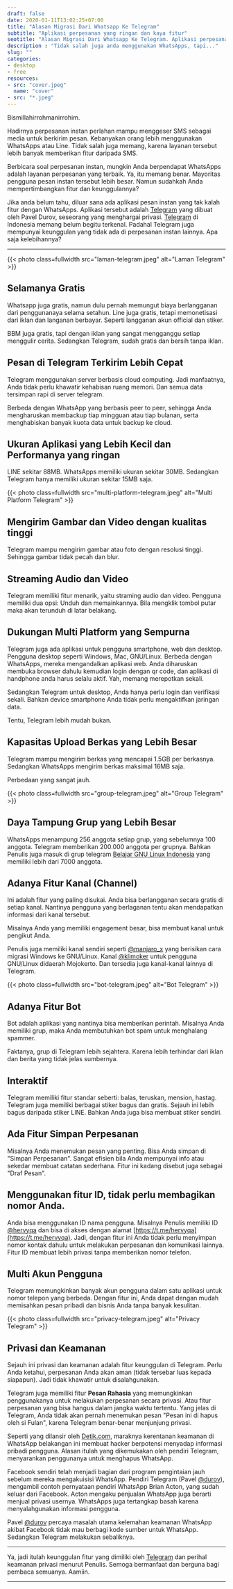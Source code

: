 ```yaml
---
draft: false
date: 2020-01-11T13:02:25+07:00
title: "Alasan Migrasi Dari Whatsapp Ke Telegram"
subtitle: "Aplikasi perpesanan yang ringan dan kaya fitur"
seotitle: "Alasan Migrasi Dari Whatsapp Ke Telegram. Aplikasi perpesanan yang ringan dan kaya fitur. Telegram juga mempunyai keunggulan yang tidak ada di perpesanan instan lainnya. Apa saja kelebihannya?"
description : "Tidak salah juga anda menggunakan WhatsApps, tapi..."
slug: ""
categories:
- desktop
- free
resources:
- src: "cover.jpeg"
  name: "cover"
- src: "*.jpeg"
---
```


Bismillahirrohmanirrohim.

Hadirnya perpesanan instan perlahan mampu menggeser SMS sebagai media untuk berkirim pesan. Kebanyakan orang lebih menggunakan WhatsApps atau Line. Tidak salah juga memang, karena layanan tersebut lebih banyak memberikan fitur daripada SMS.

Berbicara soal perpesanan instan, mungkin Anda berpendapat WhatsApps adalah layanan perpesanan yang terbaik. Ya, itu memang benar. Mayoritas pengguna pesan instan tersebut lebih besar. Namun sudahkah Anda mempertimbangkan fitur dan keunggulannya?

Jika anda belum tahu, diluar sana ada aplikasi pesan instan yang tak kalah fitur dengan WhatsApps. Aplikasi tersebut adalah [Telegram](https://telegram.org/) yang dibuat oleh Pavel Durov, seseorang yang menghargai privasi. [Telegram](https://telegram.org/) di Indonesia memang belum begitu terkenal. Padahal Telegram juga mempunyai keunggulan yang tidak ada di perpesanan instan lainnya. Apa saja kelebihannya?

***

{{< photo class=fullwidth src="laman-telegram.jpeg" alt="Laman Telegram" >}}

## Selamanya Gratis

Whatsapp juga gratis, namun dulu pernah memungut biaya berlangganan dari penggunanaya selama setahun. Line juga gratis, tetapi memonetisasi dari iklan dan langanan berbayar. Seperti langganan akun official dan stiker.

BBM juga gratis, tapi dengan iklan yang sangat mengganggu setiap menggulir cerita. Sedangkan Telegram, sudah gratis dan bersih tanpa iklan.

## Pesan di Telegram Terkirim Lebih Cepat

Telegram menggunakan server berbasis cloud computing. Jadi manfaatnya, Anda tidak perlu khawatir kehabisan ruang memori. Dan semua data tersimpan rapi di server telegram.

Berbeda dengan WhatsApp yang berbasis peer to peer, sehingga Anda mengharuskan membackup tiap mingguan atau tiap bulanan, serta menghabiskan banyak kuota data untuk backup ke cloud.

## Ukuran Aplikasi yang Lebih Kecil dan Performanya yang ringan

LINE sekitar 88MB. WhatsApps memiliki ukuran sekitar 30MB. Sedangkan Telegram hanya memiliki ukuran sekitar 15MB saja.

{{< photo class=fullwidth src="multi-platform-telegram.jpeg" alt="Multi Platform Telegram" >}}

## Mengirim Gambar dan Video dengan kualitas tinggi

Telegram mampu mengirim gambar atau foto dengan resolusi tinggi. Sehingga gambar tidak pecah dan blur.

## Streaming Audio dan Video

Telegram memiliki fitur menarik, yaitu straming audio dan video. Pengguna memiliki dua opsi: Unduh dan memainkannya. Bila mengklik tombol putar maka akan terunduh di latar belakang.

## Dukungan Multi Platform yang Sempurna

Telegram juga ada aplikasi untuk pengguna smartphone, web dan desktop. Pengguna desktop seperti Windows, Mac, GNU/Linux. Berbeda dengan WhatsApps, mereka mengandalkan aplikasi web. Anda diharuskan membuka browser dahulu kemudian login dengan qr code, dan aplikasi di handphone anda harus selalu aktif. Yah, memang merepotkan sekali.

Sedangkan Telegram untuk desktop, Anda hanya perlu login dan verifikasi sekali. Bahkan device smartphone Anda tidak perlu mengaktifkan jaringan data.

Tentu, Telegram lebih mudah bukan.

## Kapasitas Upload Berkas yang Lebih Besar

Telegram mampu mengirim berkas yang mencapai 1.5GB per berkasnya. Sedangkan WhatsApps mengirim berkas maksimal 16MB saja.

Perbedaan yang sangat jauh.

{{< photo class=fullwidth src="group-telegram.jpeg" alt="Group Telegram" >}}

## Daya Tampung Grup yang Lebih Besar

WhatsApps menampung 256 anggota setiap grup, yang sebelumnya 100 anggota. Telegram memberikan 200.000 anggota per grupnya. Bahkan Penulis juga masuk di grup telegram [Belajar GNU Linux Indonesia](https://t.me/gnulinuxindonesia) yang memiliki lebih dari 7000 anggota.

## Adanya Fitur Kanal (Channel)

Ini adalah fitur yang paling disukai. Anda bisa berlangganan secara gratis di setiap kanal. Nantinya pengguna yang berlaganan tentu akan mendapatkan informasi dari kanal tersebut.

Misalnya Anda yang memiliki engagement besar, bisa membuat kanal untuk pengikut Anda.

Penulis juga memiliki kanal sendiri seperti [@manjaro_x](https://t.me/manjaro_x) yang berisikan cara migrasi Windows ke GNU/Linux. Kanal [@klimoker](https://t.me/klimoker) untuk pengguna GNU/Linux didaerah Mojokerto. Dan tersedia juga kanal-kanal lainnya di Telegram.

{{< photo class=fullwidth src="bot-telegram.jpeg" alt="Bot Telegram" >}}

## Adanya Fitur Bot

Bot adalah aplikasi yang nantinya bisa memberikan perintah. Misalnya Anda memiliki grup, maka Anda membutuhkan bot spam untuk menghalang spammer.

Faktanya, grup di Telegram lebih sejahtera. Karena lebih terhindar dari iklan dan berita yang tidak jelas sumbernya.

## Interaktif

Telegram memiliki fitur standar seberti: balas, teruskan, mension, hastag. Telegram juga memiliki berbagai stiker bagus dan gratis. Sejauh ini lebih bagus daripada stiker LINE. Bahkan Anda juga bisa membuat stiker sendiri.

## Ada Fitur Simpan Perpesanan

Misalnya Anda menemukan pesan yang penting. Bisa Anda simpan di "Simpan Perpesanan". Sangat efisien bila Anda mempunyai info atau sekedar membuat catatan sederhana. Fitur ini kadang disebut juga sebagai "Draf Pesan".

## Menggunakan fitur ID, tidak perlu membagikan nomor Anda.

Anda bisa menggunakan ID nama pengguna. Misalnya Penulis memiliki ID [@hervyqa](https://t.me/hervyqa) dan bisa di akses dengan alamat [https://t.me/hervyqa](https://t.me/hervyqa). Jadi, dengan fitur ini Anda tidak perlu menyimpan nomor kontak dahulu untuk melakukan perpesanan dan komunikasi lainnya. Fitur ID membuat lebih privasi tanpa memberikan nomor telefon.

## Multi Akun Pengguna

Telegram memungkinkan banyak akun pengguna dalam satu aplikasi untuk nomor telepon yang berbeda. Dengan fitur ini, Anda dapat dengan mudah memisahkan pesan pribadi dan bisnis Anda tanpa banyak kesulitan.

{{< photo class=fullwidth src="privacy-telegram.jpeg" alt="Privacy Telegram" >}}

## Privasi dan Keamanan

Sejauh ini privasi dan keamanan adalah fitur keunggulan di Telegram. Perlu Anda ketahui, perpesanan Anda akan aman (tidak tersebar luas kepada siapapun). Jadi tidak khawatir untuk disalahgunakan.

Telegram juga memiliki fitur **Pesan Rahasia** yang memungkinkan penggunakanya untuk melakukan perpesanan secara privasi. Atau fitur perpesanan yang bisa hangus dalam jangka waktu tertentu. Yang jelas di Telegram, Anda tidak akan pernah menemukan pesan "Pesan ini di hapus oleh si Fulan", karena Telegram benar-benar menjunjung privasi.

Seperti yang dilansir oleh [Detik.com](https://inet.detik.com/security/d-4794393/pendiri-telegram-serukan-hapus-whatsapp-kenapa), maraknya kerentanan keamanan di WhatsApp belakangan ini membuat hacker berpotensi menyadap informasi pribadi pengguna. Alasan itulah yang dikemukakan oleh pendiri Telegram, menyarankan penggunanya untuk menghapus WhatsApp.

Facebook sendiri telah menjadi bagian dari program pengintaian jauh sebelum mereka mengakuisisi WhatsApp. Pendiri Telegram (Pavel [@durov](https://t.me/durov)), mengambil contoh pernyataan pendiri WhatsApp Brian Acton, yang sudah keluar dari Facebook. Acton mengaku penjualan WhatsApp juga berarti menjual privasi usernya. WhatsApps juga tertangkap basah karena menyalahgunakan informasi pengguna.

Pavel [@durov](https://t.me/durov) percaya masalah utama kelemahan keamanan WhatsApp akibat Facebook tidak mau berbagi kode sumber untuk WhatsApp. Sedangkan Telegram melakukan sebaliknya.

***

Ya, jadi itulah keunggulan fitur yang dimiliki oleh [Telegram](https://telegram.org/) dan perihal keamanan privasi menurut Penulis. Semoga bermanfaat dan berguna bagi pembaca semuanya. Aamiin.

***
